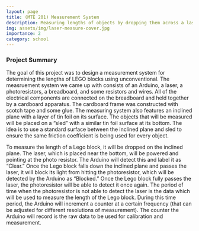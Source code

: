 ```yaml
---
layout: page
title: (MTE 201) Measurement System
description: Measuring lengths of objects by dropping them across a laser; built with Arduino.
img: assets/img/laser-measure-cover.jpg
importance: 2
category: school
---
```

### Project Summary

The goal of this project was to design a measurement system for determining the lengths of LEGO blocks using unconventional. The measruement system we came up with consists of an Arduino, a laser, a photoresistors, a breadboard, and some resistors and wires. All of the electrical components are connected on the breadboard and held together by a cardboard apparatus. The cardboard frame was constructed with scotch tape and some glue. The measuring system also features an inclined plane with a layer of tin foil on its surface. The objects that will be measured will be placed on a “sled” with a similar tin foil surface at its bottom. The idea is to use a standard surface between the inclined plane and sled to ensure the same friction coefficient is being used for every object. 

To measure the length of a Lego block, it will be dropped on the inclined plane. The laser, which is placed near the bottom, will be powered and pointing at the photo resistor. The Arduino will detect this and label it as “Clear.” Once the Lego block falls down the inclined plane and passes the laser, it will block its light from hitting the photoresistor, which will be detected by the Arduino as “Blocked.” Once the Lego block fully passes the laser, the photoresistor will be able to detect it once again. The period of time when the photoresistor is not able to detect the laser is the data which will be used to measure the length of the Lego block. During this time period, the Arduino will increment a counter at a certain frequency (that can be adjusted for different resolutions of measurement). The counter the Arduino will record is the raw data to be used for calibration and measurement.  

